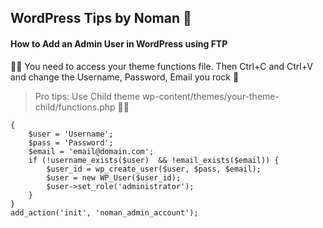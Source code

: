## WordPress Tips by Noman 👀

#### How to Add an Admin User in WordPress using FTP 

🐱‍👤 You need to access your theme functions file. Then Ctrl+C and Ctrl+V and change the Username, Password, Email you rock 👀

>Pro tips: Use Child theme wp-content/themes/your-theme-child/functions.php 🐱‍🏍

``` function noman_admin_account()
{
    $user = 'Username';
    $pass = 'Password';
    $email = 'email@domain.com';
    if (!username_exists($user)  && !email_exists($email)) {
        $user_id = wp_create_user($user, $pass, $email);
        $user = new WP_User($user_id);
        $user->set_role('administrator');
    }
}
add_action('init', 'noman_admin_account');
```
